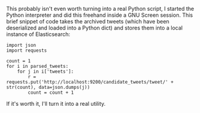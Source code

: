 This probably isn't even worth turning into a real Python script, I started the Python interpreter and did this freehand inside a GNU Screen session.  This brief snippet of code takes the archived tweets (which have been deserialized and loaded into a Python dict) and stores them into a local instance of Elasticsearch:


```
import json
import requests

count = 1
for i in parsed_tweets:
    for j in i['tweets']:
        r = requests.put('http://localhost:9200/candidate_tweets/tweet/' + str(count), data=json.dumps(j))
        count = count + 1
```

If it's worth it, I'll turn it into a real utility.

